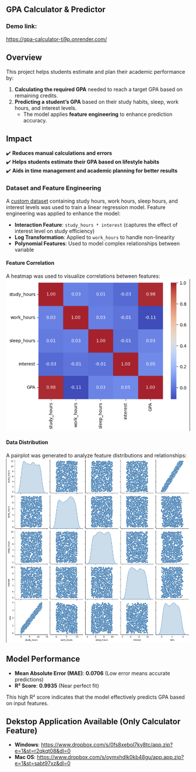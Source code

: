## GPA Calculator & Predictor

### Demo link: 
https://gpa-calculator-tj9p.onrender.com/

## **Overview**
This project helps students estimate and plan their academic performance by:

1. **Calculating the required GPA** needed to reach a target GPA based on remaining credits.
2. **Predicting a student’s GPA** based on their study habits, sleep, work hours, and interest levels.  
   - The model applies **feature engineering** to enhance prediction accuracy.

## **Impact**
✔️ **Reduces manual calculations and errors**  
✔️ **Helps students estimate their GPA based on lifestyle habits**  
✔️ **Aids in time management and academic planning for better results** 

### Dataset and Feature Engineering
A [custom dataset](dataset/gpa.csv) containing study hours, work hours, sleep hours, and interest levels was used to train a linear regression model. Feature engineering was applied to enhance the model:

- **Interaction Feature**: `study_hours * interest` (captures the effect of interest level on study efficiency)
- **Log Transformation**: Applied to `work_hours` to handle non-linearity
- **Polynomial Features**: Used to model complex relationships between variable

#### Feature Correlation
A heatmap was used to visualize correlations between features:  
![Feature Correlation](static/images/heatmap.png)

#### Data Distribution
A pairplot was generated to analyze feature distributions and relationships: 
![Pairplot](static/images/pairplot.png)

## **Model Performance**
- **Mean Absolute Error (MAE)**: **0.0706** (Low error means accurate predictions)  
- **R² Score**: **0.9935** (Near perfect fit)  

This high R² score indicates that the model effectively predicts GPA based on input features.

## **Dekstop Application Available (Only Calculator Feature)**
- **Windows**: https://www.dropbox.com/s/0fs8xebol7ky8tc/app.zip?e=1&st=r2qkqt08&dl=0
- **Mac OS**: https://www.dropbox.com/s/oymxhdlk0kb48gu/app.app.zip?e=1&st=sabt97xz&dl=0
